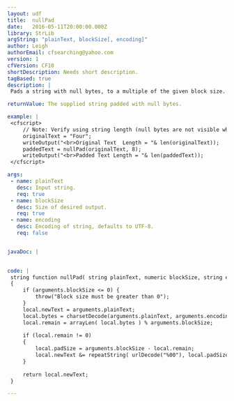 ```yaml
---
layout: udf
title:  nullPad
date:   2016-05-11T20:00:00.000Z
library: StrLib
argString: "plainText, blockSize[, encoding]"
author: Leigh
authorEmail: cfsearching@yahoo.com
version: 1
cfVersion: CF10
shortDescription: Needs short description.
tagBased: true
description: |
 Pads a string with null bytes, to a multiple of the given block size. Useful for encryption compatibility.

returnValue: The supplied string padded with null bytes.

example: |
 <cfscript>
     // Note: Verify using string length (null bytes are not visible when displayed with writeOutput)
     originalText = "Four";
     writeOutput("<br>Original Text  Length = "& len(originalText));
     paddedText = nullPad(originalText, 8);
     writeOutput("<br>Padded Text Length = "& len(paddedText));
 </cfscript>

args:
 - name: plainText
   desc: Input string.
   req: true
 - name: blockSize
   desc: Size of desired output.
   req: true
 - name: encoding
   desc: Encoding of string, defaults to UTF-8.
   req: false


javaDoc: |
 

code: |
 string function nullPad( string plainText, numeric blockSize, string encoding="UTF-8")
 {
     if (arguments.blockSize <= 0) {
         throw("Block size must be greater than 0");
     }
     local.newText = arguments.plainText;
     local.bytes = charsetDecode(arguments.plainText, arguments.encoding);
     local.remain = arrayLen( local.bytes ) % arguments.blockSize;
 
     if (local.remain != 0) 
     {
         local.padSize = arguments.blockSize - local.remain;
         local.newText &= repeatString( urlDecode("%00"), local.padSize );
     }
 
     return local.newText;
 }

---
```


